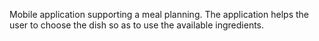 Mobile application supporting a meal planning. The application helps the user to choose the dish so as to use the available ingredients.
